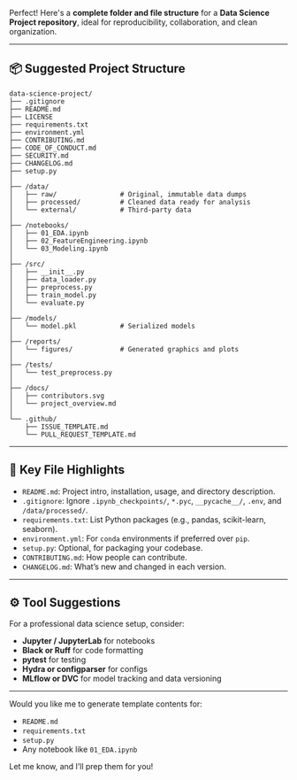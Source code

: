 Perfect! Here's a **complete folder and file structure** for a **Data Science Project repository**, ideal for reproducibility, collaboration, and clean organization.

---

## 📦 Suggested Project Structure

```
data-science-project/
├── .gitignore
├── README.md
├── LICENSE
├── requirements.txt
├── environment.yml
├── CONTRIBUTING.md
├── CODE_OF_CONDUCT.md
├── SECURITY.md
├── CHANGELOG.md
├── setup.py
│
├── /data/
│   ├── raw/                # Original, immutable data dumps
│   ├── processed/          # Cleaned data ready for analysis
│   └── external/           # Third-party data
│
├── /notebooks/
│   ├── 01_EDA.ipynb
│   ├── 02_FeatureEngineering.ipynb
│   └── 03_Modeling.ipynb
│
├── /src/
│   ├── __init__.py
│   ├── data_loader.py
│   ├── preprocess.py
│   ├── train_model.py
│   └── evaluate.py
│
├── /models/
│   └── model.pkl           # Serialized models
│
├── /reports/
│   └── figures/            # Generated graphics and plots
│
├── /tests/
│   └── test_preprocess.py
│
├── /docs/
│   ├── contributors.svg
│   └── project_overview.md
│
└── .github/
    ├── ISSUE_TEMPLATE.md
    └── PULL_REQUEST_TEMPLATE.md
```

---

## 📄 Key File Highlights

- `README.md`: Project intro, installation, usage, and directory description.
- `.gitignore`: Ignore `.ipynb_checkpoints/`, `*.pyc`, `__pycache__/`, `.env`, and `/data/processed/`.
- `requirements.txt`: List Python packages (e.g., pandas, scikit-learn, seaborn).
- `environment.yml`: For `conda` environments if preferred over `pip`.
- `setup.py`: Optional, for packaging your codebase.
- `CONTRIBUTING.md`: How people can contribute.
- `CHANGELOG.md`: What’s new and changed in each version.

---

## ⚙️ Tool Suggestions

For a professional data science setup, consider:

- **Jupyter / JupyterLab** for notebooks
- **Black or Ruff** for code formatting
- **pytest** for testing
- **Hydra or configparser** for configs
- **MLflow or DVC** for model tracking and data versioning

---

Would you like me to generate template contents for:

- `README.md`
- `requirements.txt`
- `setup.py`
- Any notebook like `01_EDA.ipynb`

Let me know, and I’ll prep them for you!
